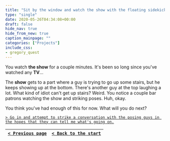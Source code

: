 ```yaml
---
title: "Sit by the window and watch the show with the floating sidekicks from outside."
type: "single"
date: 2020-05-26T04:34:08+00:00
draft: false
hide_nav: true
hide_from_new: true
caption_mainpage: ""
categories: ["Projects"]
include_css:
- gregory_quest
---
```


You watch **the show** for a couple minutes. It's been so long since you've watched any **TV**…

The **show** gets to a part where a guy is trying to go up some stairs, but he keeps showing up at the bottom. There's another guy at the top laughing a lot. What kind of idiot can't get up stairs? Weird. You notice a couple bar patrons watching the show and striking poses. Huh, okay.

You think you've had enough of this for now. What will you do next?

[``> Go in and attempt to strike a conversation with the posing guys in the hopes that they can tell me what's going on.``](../60)

|[``< Previous page``](../58)|[``< Back to the start``](../)|
|---|---|